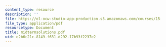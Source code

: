 ```yaml
---
content_type: resource
description: ''
file: https://ol-ocw-studio-app-production.s3.amazonaws.com/courses/15-514-financial-and-managerial-accounting-summer-2003/e2b6c21c8149f631d29217b93f2237e2_midtermsolutions.pdf
file_type: application/pdf
resourcetype: Document
title: midtermsolutions.pdf
uid: e2b6c21c-8149-f631-d292-17b93f2237e2
---
```

